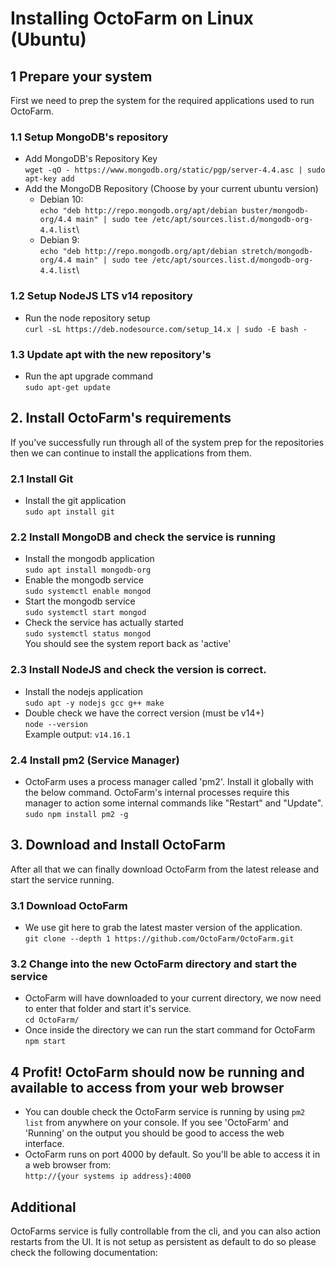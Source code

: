 # Installing OctoFarm on Linux (Ubuntu)

## 1 Prepare your system
First we need to prep the system for the required applications used to run OctoFarm.

### 1.1 Setup MongoDB's repository
- Add MongoDB's Repository Key\
`wget -qO - https://www.mongodb.org/static/pgp/server-4.4.asc | sudo apt-key add`
- Add the MongoDB Repository (Choose by your current ubuntu version)
    - Debian 10:\
`echo "deb http://repo.mongodb.org/apt/debian buster/mongodb-org/4.4 main" | sudo tee /etc/apt/sources.list.d/mongodb-org-4.4.list`\
    - Debian 9:\
`echo "deb http://repo.mongodb.org/apt/debian stretch/mongodb-org/4.4 main" | sudo tee /etc/apt/sources.list.d/mongodb-org-4.4.list`\

### 1.2 Setup NodeJS LTS v14 repository
- Run the node repository setup\
`curl -sL https://deb.nodesource.com/setup_14.x | sudo -E bash -`

### 1.3 Update apt with the new repository's
- Run the apt upgrade command\
`sudo apt-get update`

## 2. Install OctoFarm's requirements
If you've successfully run through all of the system prep for the repositories then we can continue to install the applications from them.

### 2.1 Install Git 
- Install the git application\
`sudo apt install git`

### 2.2 Install MongoDB and check the service is running
- Install the mongodb application\
`sudo apt install mongodb-org`
- Enable the mongodb service\
`sudo systemctl enable mongod`
- Start the mongodb service\
`sudo systemctl start mongod`
- Check the service has actually started\
`sudo systemctl status mongod`\
You should see the system report back as 'active'

### 2.3 Install NodeJS and check the version is correct.
- Install the nodejs application\
`sudo apt -y nodejs gcc g++ make`
- Double check we have the correct version (must be v14+)\
`node --version`\
Example output: `v14.16.1`

### 2.4 Install pm2 (Service Manager)
- OctoFarm uses a process manager called 'pm2'. Install it globally with the below command. OctoFarm's internal processes require this manager to action some internal commands like "Restart" and "Update".\
`sudo npm install pm2 -g`

## 3. Download and Install OctoFarm
After all that we can finally download OctoFarm from the latest release and start the service running. 

### 3.1 Download OctoFarm
- We use git here to grab the latest master version of the application.\
`git clone --depth 1 https://github.com/OctoFarm/OctoFarm.git`

### 3.2 Change into the new OctoFarm directory and start the service
- OctoFarm will have downloaded to your current directory, we now need to enter that folder and start it's service.\
`cd OctoFarm/`
- Once inside the directory we can run the start command for OctoFarm\
`npm start`

## 4 Profit! OctoFarm should now be running and available to access from your web browser
- You can double check the OctoFarm service is running by using `pm2 list` from anywhere on your console. If you see 'OctoFarm' and 'Running' on the output you should be good to access the web interface. 
- OctoFarm runs on port 4000 by default. So you'll be able to access it in a web browser from:\
`http://{your systems ip address}:4000`

## Additional
OctoFarms service is fully controllable from the cli, and you can also action restarts from the UI. It is not setup as persistent as default to do so please check the following documentation:
